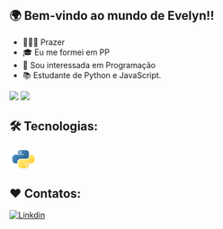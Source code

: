 ## 🌍 Bem-vindo ao mundo de Evelyn!!

- 🙋🏼‍♀️ Prazer
- 🎓 Eu me formei em PP
- 👀 Sou interessada em Programação
- 📚 Estudante de Python e JavaScript.

<div>
  <img height="180em" src="https://github-readme-stats.vercel.app/api?username=evelynmcampos&show_icons=true&theme=vue"/>
  <img height="180em" src="https://github-readme-stats.vercel.app/api/top-langs/?username=evelynmcampos&layout=compact&theme=vue"/>
<div>


 ## 🛠️ Tecnologias:
 
 
<div style="display: inline_block">
<img align="center" alt="Evelyn-Js" height="40" width="50" src="https://raw.githubusercontent.com/devicons/devicon/master/icons/python/python-original.svg">
  
  
</div>

 ## ❤️ Contatos:
 

 [![Linkdin](https://img.shields.io/badge/LinkedIn-0077B5?style=for-the-badge&logo=linkedin&logoColor=white)](https://www.linkedin.com/in/evelyn-campos-71883b138/)
